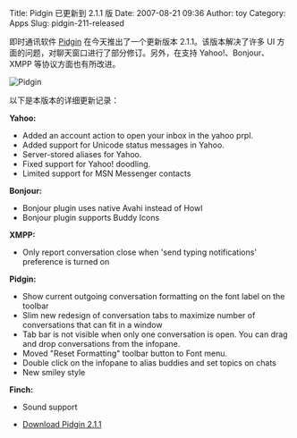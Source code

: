 Title: Pidgin 已更新到 2.1.1 版
Date: 2007-08-21 09:36
Author: toy
Category: Apps
Slug: pidgin-211-released

即时通讯软件 [Pidgin](http://pidgin.im/) 在今天推出了一个更新版本
2.1.1。该版本解决了许多 UI
方面的问题，对聊天窗口进行了部分修订。另外，在支持 Yahoo!、Bonjour、XMPP
等协议方面也有所改进。

![Pidgin](http://i.linuxtoy.org/i/logo/pidgin.png)

以下是本版本的详细更新记录：

**Yahoo:**  
- Added an account action to open your inbox in the yahoo prpl.  
- Added support for Unicode status messages in Yahoo.  
- Server-stored aliases for Yahoo.  
- Fixed support for Yahoo! doodling.  
- Limited support for MSN Messenger contacts

**Bonjour:**  
- Bonjour plugin uses native Avahi instead of Howl  
- Bonjour plugin supports Buddy Icons

**XMPP:**  
- Only report conversation close when 'send typing notifications'
preference is turned on

**Pidgin:**  
- Show current outgoing conversation formatting on the font label on
the toolbar  
- Slim new redesign of conversation tabs to maximize number of
conversations that can fit in a window  
- Tab bar is not visible when only one conversation is open. You can
drag and drop conversations from the infopane.  
- Moved "Reset Formatting" toolbar button to Font menu.  
- Double click on the infopane to alias buddies and set topics on
chats  
- New smiley style

**Finch:**  
- Sound support

- [Download Pidgin
2.1.1](http://sourceforge.net/project/showfiles.php?group_id=235&package_id=230234&release_id=533549)

